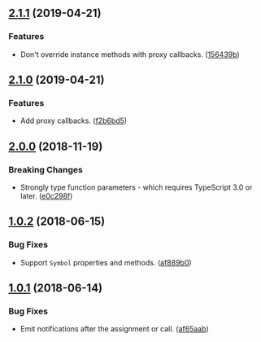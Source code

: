 <a name="2.1.1"></a>
## [2.1.1](https://github.com/cartant/rxjs-observe/compare/v2.1.0...v2.1.1) (2019-04-21)

### Features

* Don't override instance methods with proxy callbacks. ([156439b](https://github.com/cartant/rxjs-observe/commit/156439b))

<a name="2.1.0"></a>
## [2.1.0](https://github.com/cartant/rxjs-observe/compare/v2.0.0...v2.1.0) (2019-04-21)

### Features

* Add proxy callbacks. ([f2b6bd5](https://github.com/cartant/rxjs-observe/commit/f2b6bd5))

<a name="2.0.0"></a>
## [2.0.0](https://github.com/cartant/rxjs-observe/compare/v1.0.2...v2.0.0) (2018-11-19)

### Breaking Changes

* Strongly type function parameters - which requires TypeScript 3.0 or later. ([e0c298f](https://github.com/cartant/rxjs-observe/commit/e0c298f))

<a name="1.0.2"></a>
## [1.0.2](https://github.com/cartant/rxjs-observe/compare/v1.0.1...v1.0.2) (2018-06-15)

### Bug Fixes

* Support `Symbol` properties and methods. ([af889b0](https://github.com/cartant/rxjs-observe/commit/af889b0))

<a name="1.0.1"></a>
## [1.0.1](https://github.com/cartant/rxjs-observe/compare/v1.0.0...v1.0.1) (2018-06-14)

### Bug Fixes

* Emit notifications after the assignment or call. ([af65aab](https://github.com/cartant/rxjs-observe/commit/af65aab))